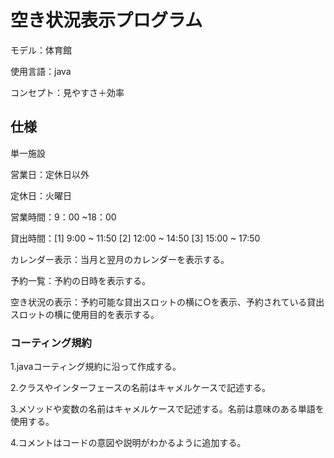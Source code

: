 # 空き状況表示プログラム
モデル：体育館

使用言語：java 

コンセプト：見やすさ＋効率


## 仕様
単一施設

営業日：定休日以外

定休日：火曜日

営業時間：9：00 ~18：00

貸出時間：[1] 9:00 ~ 11:50 [2] 12:00 ~ 14:50 [3] 15:00 ~ 17:50

カレンダー表示：当月と翌月のカレンダーを表示する。

予約一覧：予約の日時を表示する。

空き状況の表示：予約可能な貸出スロットの横に○を表示、予約されている貸出スロットの横に使用目的を表示する。

### コーティング規約
1.javaコーティング規約に沿って作成する。

2.クラスやインターフェースの名前はキャメルケースで記述する。

3.メソッドや変数の名前はキャメルケースで記述する。名前は意味のある単語を使用する。

4.コメントはコードの意図や説明がわかるように追加する。


